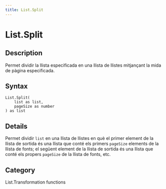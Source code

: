 ```yaml
---
title: List.Split
---
```


# List.Split


## Description

Permet dividir la llista especificada en una llista de llistes mitjançant la mida de pàgina especificada.


## Syntax

```powerquery
List.Split(
    list as list,
    pageSize as number
) as list
```


## Details

Permet dividir <code>list</code> en una llista de llistes en què el primer element de la llista de sortida és una llista que conté els primers <code>pageSize</code> elements de    la llista de fonts; el següent element de la llista de sortida és una llista que conté els propers <code>pageSize</code> de la llista de fonts, etc.



## Category
List.Transformation functions
